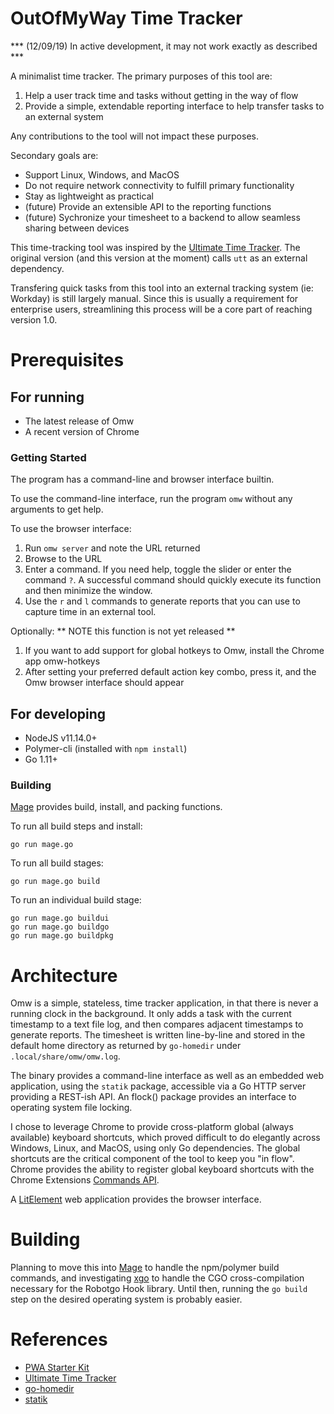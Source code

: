 # OutOfMyWay Time Tracker

*** (12/09/19) In active development, it may not work exactly as described ***

A minimalist time tracker.  The primary purposes of this tool are:

1. Help a user track time and tasks without getting in the way of flow
2. Provide a simple, extendable reporting interface to help transfer tasks to an external system

Any contributions to the tool will not impact these purposes.

Secondary goals are:

* Support Linux, Windows, and MacOS
* Do not require network connectivity to fulfill primary functionality
* Stay as lightweight as practical
* (future) Provide an extensible API to the reporting functions
* (future) Sychronize your timesheet to a backend to allow seamless sharing between devices

This time-tracking tool was inspired by the [Ultimate Time Tracker](https://github.com/larose/utt).  The original version (and this version at the moment) calls `utt` as an external dependency.

Transfering quick tasks from this tool into an external tracking system (ie: Workday) is still largely manual. Since this is usually a requirement for enterprise users, streamlining this process will be a core part of reaching version 1.0.

# Prerequisites

## For running

* The latest release of Omw
* A recent version of Chrome

### Getting Started

The program has a command-line and browser interface builtin.

To use the command-line interface, run the program `omw` without any arguments to get help.

To use the browser interface:

1. Run `omw server` and note the URL returned
2. Browse to the URL
3. Enter a command.  If you need help, toggle the slider or enter the command `?`. A successful command should quickly execute its function and then minimize the window.
4. Use the `r` and `l` commands to generate reports that you can use to capture time in an external tool.

Optionally:
** NOTE this function is not yet released **

1. If you want to add support for global hotkeys to Omw, install the Chrome app omw-hotkeys
2. After setting your preferred default action key combo, press it, and the Omw browser interface should appear

## For developing

* NodeJS v11.14.0+
* Polymer-cli (installed with `npm install`)
* Go 1.11+

### Building

[Mage](https://magefile.org) provides build, install, and packing functions.

To run all build steps and install:

`go run mage.go`

To run all build stages:

`go run mage.go build`

To run an individual build stage:

```
go run mage.go buildui
go run mage.go buildgo
go run mage.go buildpkg
```

# Architecture

Omw is a simple, stateless, time tracker application, in that there is never a running clock in the background.  It only adds a task with the current timestamp to a text file log, and then compares adjacent timestamps to generate reports.  The timesheet is written line-by-line and stored in the default home directory as returned by `go-homedir` under `.local/share/omw/omw.log`.

The binary provides a command-line interface as well as an embedded web application, using the `statik` package, accessible via a Go HTTP server providing a REST-ish API.  An flock() package provides an interface to operating system file locking.

I chose to leverage Chrome to provide cross-platform global (always available) keyboard shortcuts, which proved difficult to do elegantly across Windows, Linux, and MacOS, using only Go dependencies. The global shortcuts are the critical component of the tool to keep you "in flow".  Chrome provides the ability to register global keyboard shortcuts with the Chrome Extensions [Commands API](https://developer.chrome.com/extensions/commands). 

A [LitElement](https://lit-element.polymer-project.org/) web application provides the browser interface.

# Building

Planning to move this into [Mage](https://github.com/magefile/mage) to handle the npm/polymer build commands, and investigating [xgo](https://github.com/karalabe/xgo) to handle the CGO cross-compilation necessary for the Robotgo Hook library.  Until then, running the `go build` step on the desired operating system is probably easier.

# References

* [PWA Starter Kit](https://github.com/Polymer/pwa-starter-kit)
* [Ultimate Time Tracker](https://github.com/larose/utt)
* [go-homedir](https://github.com/mitchellh/go-homedir)
* [statik](https://github.com/rakyll/statik)

